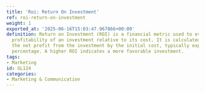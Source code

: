 ```yaml
---
title: 'Roi: Return On Investment'
ref: roi-return-on-investment
weight: 1
exported_at: '2025-06-16T15:03:47.967866+00:00'
definition: Return on Investment (ROI) is a financial metric used to evaluate the
  profitability of an investment relative to its cost. It is calculated by dividing
  the net profit from the investment by the initial cost, typically expressed as a
  percentage. A higher ROI indicates a more favorable investment.
tags:
- Marketing
id: GL124
categories:
- Marketing & Communication
---
```


